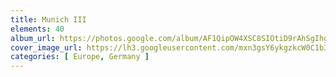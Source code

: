 ```yaml
---
title: Munich III
elements: 40
album_url: https://photos.google.com/album/AF1QipOW4XSC8SIOtiD9rAhSgIhgUFB5XZFZQrIpAs_x
cover_image_url: https://lh3.googleusercontent.com/mxn3gsY6ykgzkcW0C1b34qWeyQQxKBv4hWVRC6CiGpnbvhW7LLbyTobTHPLJhgi3qvmzBcrIQNndErS1cqStU3wQ4b9-raQppNrRkUCEOXxBvtGbkj7nTGugN0HKRB5J0iecqs9CKqq0EvCXwk3dd5jN02PKcH5BrCB9lzsRohmH8dAsLmcMFaRvAoShmRWyuE2T59KkSH4BIhjDCR8SmmTvUQLvA1BJEJSPi_5PHXGIitquTW5fpH84Y-Tdsi1Ac133Wn2hjfX7W8Nu1oBwCLABsYzVNQtQuriLERI2HficCX7qwtlv4M_j3sk2emzZXh2Wbki2uCtxpI2qlxyfHa3sY_mZ_1gzeGEaXib5h5-iWoyfpFt-aqAGRclEZQv8eXUYtT7HCo40XdgRJRm0sp7NpJKCdM1oycp8yypJOtqFfn6gFdUbKds39t69aAGpDKqZJjCzLljC3M1qztLZh4Qg32KAmyXCBv_3gS1-VwpjXnWgwFEgpRiqV0kAlbGIpKuCgr7VzohpUNmzaLfXJa922LRuz-l2WRKpL_3tjFrb5aOqW_vI_4JTAJYG6NFMI7zgqp47dB3UBoFLjoLqZZssgcToQDB_IPCzBp9aBKqi5Jvk9XX_YHXwzydyPF4qRssPI2Yjd1wDWlPpH6Rwv_Yd=s195-p-k-no
categories: [ Europe, Germany ]
---
```

